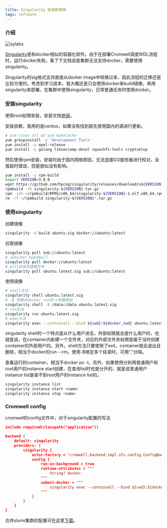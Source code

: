 ```yaml
---
title: Singularity 安装和使用
tags: software
---
```


### 介绍

![sylabs](https://sylabs.io/assets/svg/singularity-logo.svg)



[Singularity](https://sylabs.io/singularity/)是和docker相似的容器化软件。由于在部署Cromwell调度WDL流程时，运行docker失败。看了下文档说是集群无法支持docker，需要使用singularity。

Singularity的sig格式支持直接从docker image中转换过来，因此流程的迁移还是比较方便的。考虑到学习成本，我大概还是只会使用docker来build镜像，再用singularity来部署。在集群中使用singularity，日常普通任务时使用docker。



### 安装singularity

使用root权限安装，安装文档[参阅](https://github.com/hpcng/singularity/blob/master/INSTALL.md)。

安装依赖，我用的是centos，如果没有找到就先使用国内的源进行更新。
```bash
# yum clean all && yum makecache
yum groupinstall -y 'Development Tools'
yum install -y epel-release
yum install -y golang libseccomp-devel squashfs-tools cryptsetup
```

然后使用rpm安装，安装时由于国内网络原因，无法连接GO服务器进行校对，会报超时错误，但是貌似没有影响。
```bash
yum install -y rpm-build
export VERSION=3.8.0
wget https://github.com/hpcng/singularity/releases/download/v${VERSION}/singularity-${VERSION}.tar.gz
rpmbuild -tb singularity-${VERSION}.tar.gz
rpm -ivh ~/rpmbuild/RPMS/x86_64/singularity-${VERSION}-1.el7.x86_64.rpm
rm -rf ~/rpmbuild singularity-${VERSION}*.tar.gz
```



### 使用singularity

创建镜像
```bash
singularity -d build ubuntu.sig docker://ubuntu:latest
```



拉取镜像

```bash
singularity pull sub://ubuntu:latest
# 从docker hub中pull
singularity pull docker://ubuntu:latest
# pull并保存镜像文件
singularity pull ubuntu.latest.sig sub://ubuntu:latest
```



使用镜像

```bash
# shell方法
singularity shell ubuntu.latest.sig
# -B 参数与docker run的-v参数类似
singularity shell -B /data:/data ubuntu.latest.sig
# run方法
singularity run ubuntu.latest.sig
# exec方法
singularity exec --containall --bind ${cwd}:${docker_cwd} ubuntu.latest.sig /bin/bash script.sh
```

singularity shell的一个特点是从什么用户进去，外部权限就会是什么用户的，也就是说，在container内新建一个文件夹，对应的外部文件夹权限是属于当时创建container的外部用户的。另外，shell方法只要使用了exit，container就会退出且删除，相当于docker的run --rm。使用-B绑定多个目录时，可用","分隔。

查看运行的container，相当于docker ps -l。另外，如果使用分别用普通用户和root用户的instance start创建，在查询list时也是分开的，就是说普通用户instance list是查不到root用户的instance list的。
```bash
singularity instance list
singularity instance start <name>
singularity instance stop <name>
```

### Cromwell config

cromwell的config文件中，对于singularity配置的写法

```json
include required(classpath("application"))

backend {
	default: singularity
	providers: {
		singularity {
			actor-factory = "cromwell.backend.impl.sfs.config.ConfigBackendLifecycleActorFactory"
			config {
				run-in-background = true
				runtime-attributes = """
					String? docker
				"""
				submit-docker = """
					singularity exec --containall --bind ${cwd}:${docker_cwd} docker://${docker} ${job_shell} ${docker_script}
				"""
			}
		}
	}
}
```

合并slurm集群的配置可在这里[下载](https://github.com/broadinstitute/cromwell/blob/develop/cromwell.example.backends/singularity.slurm.conf)。


